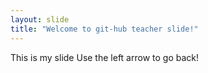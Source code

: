 ```yaml
---
layout: slide
title: "Welcome to git-hub teacher slide!"
---
```

This is my slide
Use the left arrow to go back!
